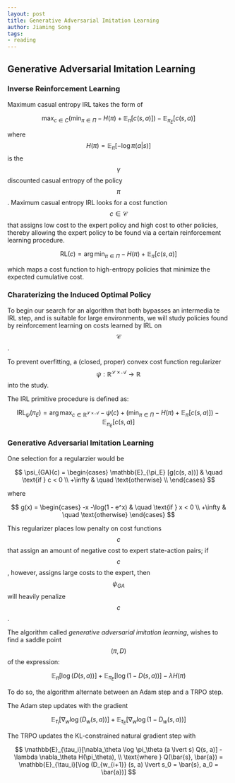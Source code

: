 ```yaml
---
layout: post
title: Generative Adversarial Imitation Learning
author: Jiaming Song
tags:
- reading
---
```


## Generative Adversarial Imitation Learning

### Inverse Reinforcement Learning

Maximum casual entropy IRL takes the form of


$$
\max_{c \in C} (\min_{\pi \in \Pi} - H(\pi) + \mathbb{E}_{\pi}[c(s, a)]) - \mathbb{E}_{\pi_{E}}[c(s, a)]
$$


where $$H(\pi) = \mathbb{E}_\pi [-\log \pi(a \lvert s)]$$ is the $$\gamma$$ discounted casual entropy of the policy $$\pi$$. Maximum casual entropy IRL looks for a cost function $$c \in \mathcal{C}$$ that assigns low cost to the expert policy and high cost to other policies, thereby allowing the expert policy to be found via a certain reinforcement learning procedure.


$$
\mathrm{RL}(c) = \arg \min_{\pi \in \Pi} -H(\pi) + \mathbb{E}_\pi [c(s, a)]
$$


which maps a cost function to high-entropy policies that minimize the expected cumulative cost.



### Charaterizing the Induced Optimal Policy

To begin our search for an algorithm that both bypasses an intermedia te IRL step, and is suitable for large environments, we will study policies found by reinforcement learning on costs learned by IRL on $$\mathcal{C}$$.

To prevent overfitting, a (closed, proper) convex cost function regularizer $$\psi: \mathbb{R}^{\mathcal{S} \times \mathcal{A}} \rightarrow \mathbb{R}$$ into the study.

The IRL primitive procedure is defined as:


$$
\mathrm{IRL}_\psi(\pi_E) = \arg \max_{c\in\mathbb{R}^{\mathcal{S} \times \mathcal{A}}} -\psi(c) + (\min_{\pi \in \Pi} - H(\pi) + \mathbb{E}_{\pi}[c(s, a)]) - \mathbb{E}_{\pi_{E}}[c(s, a)]
$$

### Generative Adversarial Imitation Learning

One selection for a regularzier would be 


$$
\psi_{GA}(c) =
  \begin{cases}
    \mathbb{E}_{\pi_E} [g(c(s, a))]       & \quad \text{if } c < 0 \\
    +\infty  & \quad \text{otherwise}                                       \\
  \end{cases}
$$


where


$$
g(x) = 
\begin{cases}
-x -\log(1 - e^x) & \quad \text{if } x < 0 \\
+\infty & \quad \text{otherwise}
\end{cases}
$$


This regularizer places low penalty on cost functions $$c$$ that assign an amount of negative cost to expert state-action pairs; if $$c$$, however, assigns large costs to the expert, then $$\psi_{GA}$$ will heavily penalize $$c$$.

The algorithm called *generative adversarial imitation learning*, wishes to find a saddle point $$(\pi, D)$$ of the expression:


$$
\mathbb{E}_{\pi} [\log (D(s, a))] + \mathbb{E}_{\pi_E}[\log(1 - D(s, a))] - \lambda H(\pi)
$$


To do so, the algorithm alternate between an Adam step and a TRPO step.

The Adam step updates with the gradient


$$
\mathbb{E}_{\tau_i}[\nabla_w \log (D_w(s, a))] + \mathbb{E}_{\tau_E}[\nabla_w \log (1 - D_w(s, a))]
$$


The TRPO updates the KL-constrained natural gradient step with


$$
\mathbb{E}_{\tau_i}[\nabla_\theta \log \pi_\theta (a \lvert s) Q(s, a)] - \lambda \nabla_\theta H(\pi_\theta), \\
\text{where } Q(\bar{s}, \bar{a}) = \mathbb{E}_{\tau_i}[\log (D_{w_{i+1}} (s, a) \lvert s_0 = \bar{s}, a_0 = \bar{a})]
$$
